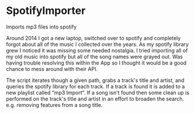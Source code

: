 # SpotifyImporter
Imports mp3 files into spotify

Around 2014 I got a new laptop, switched over to spotify and completely forgot about all of the music I collected over the years. As my spotify library grew I noticed it was missing some needed nostalgia. I tried importing all of my old music into spotify but all of the song names were grayed out. Was having trouble resolving this within the App so I thought it would be a good chance to mess around with their API.

The script iterates though a given path, grabs a track's title and artist, and queries the spotify library for each track. If a track is found it is added to a new playlist called "mp3 Import". If a song isn't found then some clean up is performed on the track's title and artist in an effort to broaden the search. e.g. removing features from a song title.

